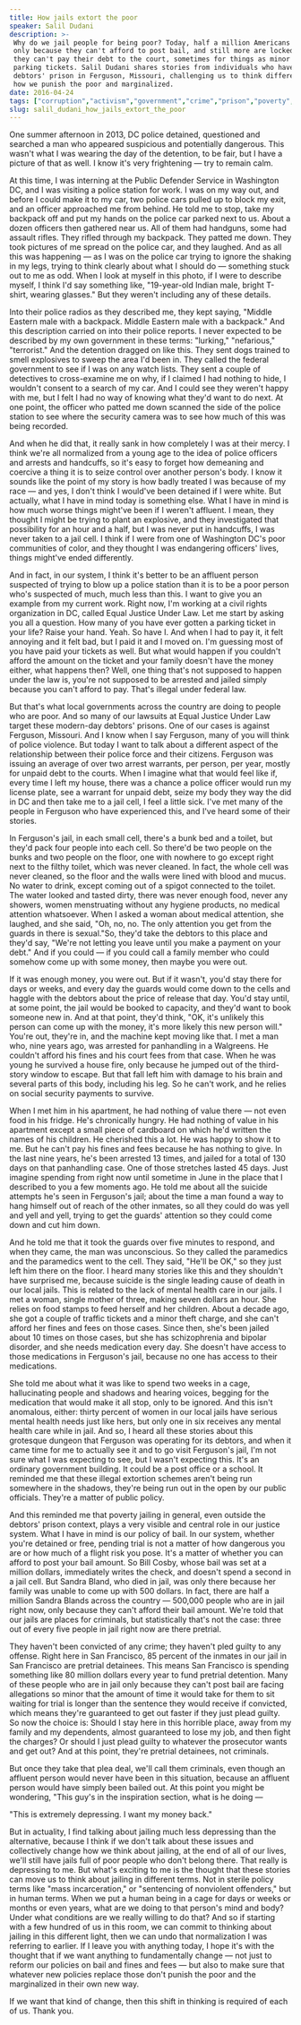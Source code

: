 ```yaml
---
title: How jails extort the poor
speaker: Salil Dudani
description: >-
 Why do we jail people for being poor? Today, half a million Americans are in jail
 only because they can't afford to post bail, and still more are locked up because
 they can't pay their debt to the court, sometimes for things as minor as unpaid
 parking tickets. Salil Dudani shares stories from individuals who have experienced
 debtors' prison in Ferguson, Missouri, challenging us to think differently about
 how we punish the poor and marginalized.
date: 2016-04-24
tags: ["corruption","activism","government","crime","prison","poverty","terrorism","tedx","criminal-justice","justice-system"]
slug: salil_dudani_how_jails_extort_the_poor
---
```


One summer afternoon in 2013, DC police detained, questioned and searched a man who
appeared suspicious and potentially dangerous. This wasn't what I was wearing the day of
the detention, to be fair, but I have a picture of that as well. I know it's very
frightening — try to remain calm.

At this time, I was interning at the Public Defender Service in Washington DC, and I was
visiting a police station for work. I was on my way out, and before I could make it to my
car, two police cars pulled up to block my exit, and an officer approached me from behind.
He told me to stop, take my backpack off and put my hands on the police car parked next to
us. About a dozen officers then gathered near us. All of them had handguns, some had
assault rifles. They rifled through my backpack. They patted me down. They took pictures
of me spread on the police car, and they laughed. And as all this was happening — as I was
on the police car trying to ignore the shaking in my legs, trying to think clearly about
what I should do — something stuck out to me as odd. When I look at myself in this photo,
if I were to describe myself, I think I'd say something like, "19-year-old Indian male,
bright T-shirt, wearing glasses." But they weren't including any of these
details.

Into their police radios as they described me, they kept saying, "Middle Eastern male with
a backpack. Middle Eastern male with a backpack." And this description carried on into
their police reports. I never expected to be described by my own government in these
terms: "lurking," "nefarious," "terrorist." And the detention dragged on like this. They
sent dogs trained to smell explosives to sweep the area I'd been in. They called the
federal government to see if I was on any watch lists. They sent a couple of detectives to
cross-examine me on why, if I claimed I had nothing to hide, I wouldn't consent to a
search of my car. And I could see they weren't happy with me, but I felt I had no way of
knowing what they'd want to do next. At one point, the officer who patted me down scanned
the side of the police station to see where the security camera was to see how much of
this was being recorded.

And when he did that, it really sank in how completely I was at their mercy. I think we're
all normalized from a young age to the idea of police officers and arrests and handcuffs,
so it's easy to forget how demeaning and coercive a thing it is to seize control over
another person's body. I know it sounds like the point of my story is how badly treated I
was because of my race — and yes, I don't think I would've been detained if I were white.
But actually, what I have in mind today is something else. What I have in mind is how much
worse things might've been if I weren't affluent. I mean, they thought I might be trying
to plant an explosive, and they investigated that possibility for an hour and a half, but
I was never put in handcuffs, I was never taken to a jail cell. I think if I were from one
of Washington DC's poor communities of color, and they thought I was endangering officers'
lives, things might've ended differently.

And in fact, in our system, I think it's better to be an affluent person suspected of
trying to blow up a police station than it is to be a poor person who's suspected of much,
much less than this. I want to give you an example from my current work. Right now, I'm
working at a civil rights organization in DC, called Equal Justice Under Law. Let me start
by asking you all a question. How many of you have ever gotten a parking ticket in your
life? Raise your hand. Yeah. So have I. And when I had to pay it, it felt annoying and it
felt bad, but I paid it and I moved on. I'm guessing most of you have paid your tickets as
well. But what would happen if you couldn't afford the amount on the ticket and your
family doesn't have the money either, what happens then? Well, one thing that's not
supposed to happen under the law is, you're not supposed to be arrested and jailed simply
because you can't afford to pay. That's illegal under federal law.

But that's what local governments across the country are doing to people who are poor. And
so many of our lawsuits at Equal Justice Under Law target these modern-day debtors'
prisons. One of our cases is against Ferguson, Missouri. And I know when I say Ferguson,
many of you will think of police violence. But today I want to talk about a different
aspect of the relationship between their police force and their citizens. Ferguson was
issuing an average of over two arrest warrants, per person, per year, mostly for unpaid
debt to the courts. When I imagine what that would feel like if, every time I left my
house, there was a chance a police officer would run my license plate, see a warrant for
unpaid debt, seize my body they way the did in DC and then take me to a jail cell, I feel
a little sick. I've met many of the people in Ferguson who have experienced this, and I've
heard some of their stories.

In Ferguson's jail, in each small cell, there's a bunk bed and a toilet, but they'd pack
four people into each cell. So there'd be two people on the bunks and two people on the
floor, one with nowhere to go except right next to the filthy toilet, which was never
cleaned. In fact, the whole cell was never cleaned, so the floor and the walls were lined
with blood and mucus. No water to drink, except coming out of a spigot connected to the
toilet. The water looked and tasted dirty, there was never enough food, never any showers,
women menstruating without any hygiene products, no medical attention whatsoever. When I
asked a woman about medical attention, she laughed, and she said, "Oh, no, no. The only
attention you get from the guards in there is sexual."So, they'd take the debtors to this
place and they'd say, "We're not letting you leave until you make a payment on your debt."
And if you could — if you could call a family member who could somehow come up with some
money, then maybe you were out.

If it was enough money, you were out. But if it wasn't, you'd stay there for days or
weeks, and every day the guards would come down to the cells and haggle with the debtors
about the price of release that day. You'd stay until, at some point, the jail would be
booked to capacity, and they'd want to book someone new in. And at that point, they'd
think, "OK, it's unlikely this person can come up with the money, it's more likely this
new person will." You're out, they're in, and the machine kept moving like that. I met a
man who, nine years ago, was arrested for panhandling in a Walgreens. He couldn't afford
his fines and his court fees from that case. When he was young he survived a house fire,
only because he jumped out of the third-story window to escape. But that fall left him
with damage to his brain and several parts of this body, including his leg. So he can't
work, and he relies on social security payments to survive.

When I met him in his apartment, he had nothing of value there — not even food in his
fridge. He's chronically hungry. He had nothing of value in his apartment except a small
piece of cardboard on which he'd written the names of his children. He cherished this a
lot. He was happy to show it to me. But he can't pay his fines and fees because he has
nothing to give. In the last nine years, he's been arrested 13 times, and jailed for a
total of 130 days on that panhandling case. One of those stretches lasted 45 days. Just
imagine spending from right now until sometime in June in the place that I described to
you a few moments ago. He told me about all the suicide attempts he's seen in Ferguson's
jail; about the time a man found a way to hang himself out of reach of the other inmates,
so all they could do was yell and yell and yell, trying to get the guards' attention so
they could come down and cut him down.

And he told me that it took the guards over five minutes to respond, and when they came,
the man was unconscious. So they called the paramedics and the paramedics went to the
cell. They said, "He'll be OK," so they just left him there on the floor. I heard many
stories like this and they shouldn't have surprised me, because suicide is the single
leading cause of death in our local jails. This is related to the lack of mental health
care in our jails. I met a woman, single mother of three, making seven dollars an hour. She
relies on food stamps to feed herself and her children. About a decade ago, she got a
couple of traffic tickets and a minor theft charge, and she can't afford her fines and
fees on those cases. Since then, she's been jailed about 10 times on those cases, but she
has schizophrenia and bipolar disorder, and she needs medication every day. She doesn't
have access to those medications in Ferguson's jail, because no one has access to their
medications.

She told me about what it was like to spend two weeks in a cage, hallucinating people and
shadows and hearing voices, begging for the medication that would make it all stop, only
to be ignored. And this isn't anomalous, either: thirty percent of women in our local
jails have serious mental health needs just like hers, but only one in six receives any
mental health care while in jail. And so, I heard all these stories about this grotesque
dungeon that Ferguson was operating for its debtors, and when it came time for me to
actually see it and to go visit Ferguson's jail, I'm not sure what I was expecting to see,
but I wasn't expecting this. It's an ordinary government building. It could be a post
office or a school. It reminded me that these illegal extortion schemes aren't being run
somewhere in the shadows, they're being run out in the open by our public officials.
They're a matter of public policy.

And this reminded me that poverty jailing in general, even outside the debtors' prison
context, plays a very visible and central role in our justice system. What I have in mind
is our policy of bail. In our system, whether you're detained or free, pending trial is
not a matter of how dangerous you are or how much of a flight risk you pose. It's a matter
of whether you can afford to post your bail amount. So Bill Cosby, whose bail was set at a
million dollars, immediately writes the check, and doesn't spend a second in a jail cell.
But Sandra Bland, who died in jail, was only there because her family was unable to come
up with 500 dollars. In fact, there are half a million Sandra Blands across the country —
500,000 people who are in jail right now, only because they can't afford their bail
amount. We're told that our jails are places for criminals, but statistically that's not
the case: three out of every five people in jail right now are there pretrial.

They haven't been convicted of any crime; they haven't pled guilty to any offense. Right
here in San Francisco, 85 percent of the inmates in our jail in San Francisco are pretrial
detainees. This means San Francisco is spending something like 80 million dollars every
year to fund pretrial detention. Many of these people who are in jail only because they
can't post bail are facing allegations so minor that the amount of time it would take for
them to sit waiting for trial is longer than the sentence they would receive if convicted,
which means they're guaranteed to get out faster if they just plead guilty. So now the
choice is: Should I stay here in this horrible place, away from my family and my
dependents, almost guaranteed to lose my job, and then fight the charges? Or should I just
plead guilty to whatever the prosecutor wants and get out? And at this point, they're
pretrial detainees, not criminals.

But once they take that plea deal, we'll call them criminals, even though an affluent
person would never have been in this situation, because an affluent person would have
simply been bailed out. At this point you might be wondering, "This guy's in the
inspiration section, what is he doing —

"This is extremely depressing. I want my money back."

But in actuality, I find talking about jailing much less depressing than the alternative,
because I think if we don't talk about these issues and collectively change how we think
about jailing, at the end of all of our lives, we'll still have jails full of poor people
who don't belong there. That really is depressing to me. But what's exciting to me is the
thought that these stories can move us to think about jailing in different terms. Not in
sterile policy terms like "mass incarceration," or "sentencing of nonviolent offenders,"
but in human terms. When we put a human being in a cage for days or weeks or months or even
years, what are we doing to that person's mind and body? Under what conditions are we
really willing to do that? And so if starting with a few hundred of us in this room, we
can commit to thinking about jailing in this different light, then we can undo that
normalization I was referring to earlier. If I leave you with anything today, I hope it's
with the thought that if we want anything to fundamentally change — not just to reform our
policies on bail and fines and fees — but also to make sure that whatever new policies
replace those don't punish the poor and the marginalized in their own new
way.

If we want that kind of change, then this shift in thinking is required of each of
us. Thank you.

<!--
ad_duration=3.33
comment_count=43
event="TEDxStanford"
external_start_time=0
has_talk_citation=0
intro_duration=11.82
is_subtitle_required="False"
is_talk_featured="True"
language="en"
language_swap="False"
native_language="en"
number_of_related_talks=6
number_of_speakers=1
number_of_subtitled_videos=21
number_of_tags=10
number_of_talk_download_languages=21
number_of_talk_more_resources=0
number_of_talk_recommendations=0
number_of_talks_take_actions=2
post_ad_duration=0.83
published_timestamp="2017-02-16 16:05:36"
recording_date="2016-04-24"
speaker_description="Legal activist"
speaker_is_published=1
speaker_name="Salil Dudani"
talk_more_resources=[]
talk_name="How jails extort the poor"
talks_tags=["corruption","activism","government","crime","prison","poverty","terrorism","tedx","criminal-justice","justice-system"]
url_audio="https://download.ted.com/talks/SalilDudani_2016X.mp3?apikey=acme-roadrunner"
url_photo_speaker="https://pe.tedcdn.com/images/ted/0bda34e6594866af0bcdbc71ef3f1a15cf01e46f_254x191.jpg"
url_photo_talk="https://s3.amazonaws.com/talkstar-photos/uploads/cd49cd7b-6548-4dd6-8715-0260e83997c6/SalilDudani_2016X-embed.jpg"
url_webpage="https://www.ted.com/talks/salil_dudani_how_jails_extort_the_poor"
video_type_name="TEDx Talk"
-->